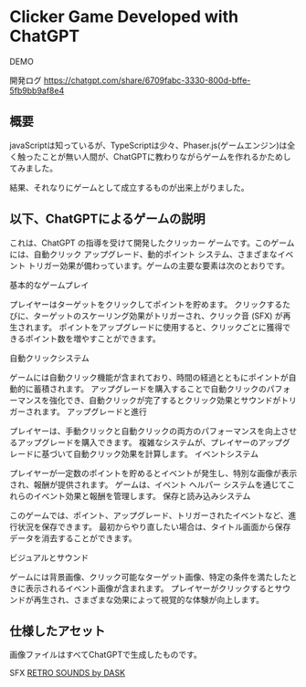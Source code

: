 # Clicker Game Developed with ChatGPT

DEMO


開発ログ
https://chatgpt.com/share/6709fabc-3330-800d-bffe-5fb9bb9af8e4


## 概要

javaScriptは知っているが、TypeScriptは少々、Phaser.js(ゲームエンジン)は全く触ったことが無い人間が、ChatGPTに教わりながらゲームを作れるかためしてみました。

結果、それなりにゲームとして成立するものが出来上がりました。

## 以下、ChatGPTによるゲームの説明

これは、ChatGPT の指導を受けて開発したクリッカー ゲームです。このゲームには、自動クリック アップグレード、動的ポイント システム、さまざまなイベント トリガー効果が備わっています。ゲームの主要な要素は次のとおりです。

基本的なゲームプレイ

プレイヤーはターゲットをクリックしてポイントを貯めます。
クリックするたびに、ターゲットのスケーリング効果がトリガーされ、クリック音 (SFX) が再生されます。
ポイントをアップグレードに使用すると、クリックごとに獲得できるポイント数を増やすことができます。

自動クリックシステム

ゲームには自動クリック機能が含まれており、時間の経過とともにポイントが自動的に蓄積されます。
アップグレードを購入することで自動クリックのパフォーマンスを強化でき、自動クリックが完了するとクリック効果とサウンドがトリガーされます。
アップグレードと進行

プレイヤーは、手動クリックと自動クリックの両方のパフォーマンスを向上させるアップグレードを購入できます。
複雑なシステムが、プレイヤーのアップグレードに基づいて自動クリック効果を計算します。
イベントシステム

プレイヤーが一定数のポイントを貯めるとイベントが発生し、特別な画像が表示され、報酬が提供されます。
ゲームは、イベント ヘルパー システムを通じてこれらのイベント効果と報酬を管理します。
保存と読み込みシステム

このゲームでは、ポイント、アップグレード、トリガーされたイベントなど、進行状況を保存できます。
最初からやり直したい場合は、タイトル画面から保存データを消去することができます。

ビジュアルとサウンド

ゲームには背景画像、クリック可能なターゲット画像、特定の条件を満たしたときに表示されるイベント画像が含まれます。
プレイヤーがクリックするとサウンドが再生され、さまざまな効果によって視覚的な体験が向上します。


## 仕様したアセット

画像ファイルはすべてChatGPTで生成したものです。

SFX
[RETRO SOUNDS by DASK](https://dagurasusk.itch.io/retrosounds)